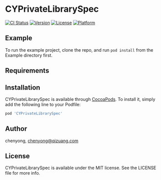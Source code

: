 # CYPrivateLibrarySpec

[![CI Status](https://img.shields.io/travis/chenyong/CYPrivateLibrarySpec.svg?style=flat)](https://travis-ci.org/chenyong/CYPrivateLibrarySpec)
[![Version](https://img.shields.io/cocoapods/v/CYPrivateLibrarySpec.svg?style=flat)](https://cocoapods.org/pods/CYPrivateLibrarySpec)
[![License](https://img.shields.io/cocoapods/l/CYPrivateLibrarySpec.svg?style=flat)](https://cocoapods.org/pods/CYPrivateLibrarySpec)
[![Platform](https://img.shields.io/cocoapods/p/CYPrivateLibrarySpec.svg?style=flat)](https://cocoapods.org/pods/CYPrivateLibrarySpec)

## Example

To run the example project, clone the repo, and run `pod install` from the Example directory first.

## Requirements

## Installation

CYPrivateLibrarySpec is available through [CocoaPods](https://cocoapods.org). To install
it, simply add the following line to your Podfile:

```ruby
pod 'CYPrivateLibrarySpec'
```

## Author

chenyong, chenyong@qizuang.com

## License

CYPrivateLibrarySpec is available under the MIT license. See the LICENSE file for more info.

